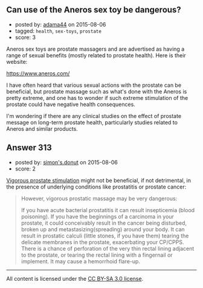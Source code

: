 ## Can use of the Aneros sex toy be dangerous?

- posted by: [adama44](https://stackexchange.com/users/6744478/adama44) on 2015-08-06
- tagged: `health`, `sex-toys`, `prostate`
- score: 3

Aneros sex toys are prostate massagers and are advertised as having a range of sexual benefits (mostly related to prostate health). Here is their website:

https://www.aneros.com/

I have often heard that various sexual actions with the prostate can be beneficial, but prostate massage such as what's done with the Aneros is pretty extreme, and one has to wonder if such extreme stimulation of the prostate could have negative health consequences. 

I'm wondering if there are any clinical studies on the effect of prostate message on long-term prostate health, particularly studies related to Aneros and similar products.


## Answer 313

- posted by: [simon's.donut](https://stackexchange.com/users/6730974/simon-s-donut) on 2015-08-06
- score: 2

<p><a href="http://www.chronicprostatitis.com/prostate-massage/" rel="nofollow">Vigorous prostate stimulation</a> might not be beneficial, if not detrimental, in the presence of underlying conditions like prostatitis or prostate cancer:</p>

<blockquote>
  <p>However, vigorous prostatic massage may be very dangerous:</p>
  
  <p>If you have acute bacterial prostatitis it can result insepticemia (blood poisoning).
  If you have the beginnings of a carcinoma in your prostate, it could conceivably result in the cancer being disturbed, broken up and metastasizing(spreading) around your body.
  It can result in prostatic calculi (little stones, if you have them) tearing the delicate membranes in the prostate, exacerbating your CP/CPPS.
  There is a chance of perforation of the very thin rectal lining adjacent to the prostate, or tearing the rectal lining with a fingernail or implement.
  It may cause a hemorrhoid flare-up.</p>
</blockquote>




---

All content is licensed under the [CC BY-SA 3.0 license](https://creativecommons.org/licenses/by-sa/3.0/).
